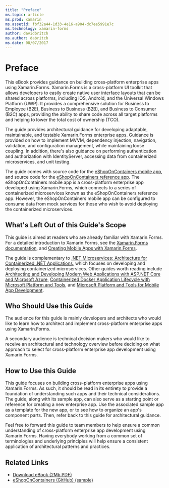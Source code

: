 ```yaml
---
title: "Preface"
ms.topic: article
ms.prod: xamarin
ms.assetid: fbf32a44-1d33-4e16-a904-dc7ee5991e7c
ms.technology: xamarin-forms
author: davidbritch
ms.author: dabritch
ms.date: 08/07/2017
---
```


# Preface

This eBook provides guidance on building cross-platform enterprise apps using Xamarin.Forms. Xamarin.Forms is a cross-platform UI toolkit that allows developers to easily create native user interface layouts that can be shared across platforms, including iOS, Android, and the Universal Windows Platform (UWP). It provides a comprehensive solution for Business to Employee (B2E), Business to Business (B2B), and Business to Consumer (B2C) apps, providing the ability to share code across all target platforms and helping to lower the total cost of ownership (TCO).

The guide provides architectural guidance for developing adaptable, maintainable, and testable Xamarin.Forms enterprise apps. Guidance is provided on how to implement MVVM, dependency injection, navigation, validation, and configuration management, while maintaining loose coupling. In addition, there's also guidance on performing authentication and authorization with IdentityServer, accessing data from containerized microservices, and unit testing.

The guide comes with source code for the [eShopOnContainers mobile app](https://github.com/dotnet-architecture/eShopOnContainers/tree/master/src/Mobile), and source code for the [eShopOnContainers reference app](https://github.com/dotnet-architecture/eShopOnContainers). The eShopOnContainers mobile app is a cross-platform enterprise app developed using Xamarin.Forms, which connects to a series of containerized microservices known as the eShopOnContainers reference app. However, the eShopOnContainers mobile app can be configured to consume data from mock services for those who wish to avoid deploying the containerized microservices.

## What's Left Out of this Guide's Scope

This guide is aimed at readers who are already familiar with Xamarin.Forms. For a detailed introduction to Xamarin.Forms, see the [Xamarin.Forms documentation](~/xamarin-forms/index.yml), and [Creating Mobile Apps with Xamarin.Forms](https://aka.ms/xamebook).

The guide is complementary to [.NET Microservices: Architecture for Containerized .NET Applications](https://aka.ms/microservicesebook), which focuses on developing and deploying containerized microservices. Other guides worth reading include [Architecting and Developing Modern Web Applications with ASP.NET Core and Microsoft Azure](http://aka.ms/WebAppEbook), [Containerized Docker Application Lifecycle with Microsoft Platform and Tools](http://aka.ms/dockerlifecycleebook), and [Microsoft Platform and Tools for Mobile App Development](http://aka.ms/MobAppDev/StndPDF).

## Who Should Use this Guide

The audience for this guide is mainly developers and architects who would like to learn how to architect and implement cross-platform enterprise apps using Xamarin.Forms.

A secondary audience is technical decision makers who would like to receive an architectural and technology overview before deciding on what approach to select for cross-platform enterprise app development using Xamarin.Forms.

## How to Use this Guide

This guide focuses on building cross-platform enterprise apps using Xamarin.Forms. As such, it should be read in its entirety to provide a foundation of understanding such apps and their technical considerations. The guide, along with its sample app, can also serve as a starting point or reference for creating a new enterprise app. Use the associated sample app as a template for the new app, or to see how to organize an app's component parts. Then, refer back to this guide for architectural guidance.

Feel free to forward this guide to team members to help ensure a common understanding of cross-platform enterprise app development using Xamarin.Forms. Having everybody working from a common set of terminologies and underlying principles will help ensure a consistent application of architectural patterns and practices.


## Related Links

- [Download eBook (2Mb PDF)](https://aka.ms/xamarinpatternsebook)
- [eShopOnContainers (GitHub) (sample)](https://github.com/dotnet-architecture/eShopOnContainers)

